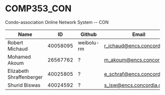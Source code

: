 # COMP353_CON
Condo-association Online Network System -- CON

|Name|ID|Github|Email|
|---|---|---|---|
|Robert Michaud|40058095|weibolu-rm|r_ichaud@encs.concordia.ca|
|Mohamed Akoum|26567762|?|m_akoum@encs.concordia.ca|
|Elizabeth Shraffenberger|40025805|?|e_schraf@encs.concordia.ca|
|Shurid Biswas|40024592|?|s_isw@encs.concordia.ca|
